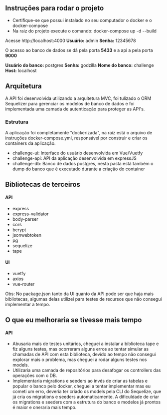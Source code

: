 ## Instruções para rodar o projeto

- Certifique-se que possui instalado no seu computador o docker e o docker-compose
- Na raiz do projeto execute o comando: docker-compose up -d --build

Acesse http://localhost:4000
**Usuário:** admin
**Senha:** 12345678

O acesso ao banco de dados se dá pela porta **5433** e a api a pela porta **9000**

**Usuário do banco:** postgres
**Senha:** godzilla
**Nome do banco:** challenge
**Host:** localhost

## Arquitetura

A API foi desenvolvida utilizando a arquitetura MVC, foi tulizado o ORM Sequelizer para gerenciar os modelos de banco de dados e foi implementada uma camada de autenticação para proteger as API's.

### Estrutura

A aplicação foi completamente "dockerizada", na raiz está o arquivo de instruções docker-compose.yml, responsável por construir e criar os containers da aplicação.

- challenge-ui: Interface do usuário desenvolvida em Vue/Vuetfy
- challenge-api: API da aplicação desenvolvida em expressJS
- challenge-db: Banco de dados postgres, nesta pasta está também o dump do banco que é executado durante a criação do container

## Bibliotecas de terceiros

#### API
- express
- express-validator
- body-parser
- cors
- bcrypt
- jsonwebtoken
- pg
- sequelize
- tape

#### UI
- vuetfy
- axios
- vue-router

Obs: No package.json tanto da UI quanto da API pode ser que haja mais bibliotecas, algumas delas utilizei para testes de recursos que não consegui implementar a tempo.

## O que eu melhoraria se tivesse mais tempo

#### API
- Abusaria mais de testes unitários, cheguei a instalar a biblioteca tape e fiz alguns testes, mas ocorreram alguns erros ao tentar simular as chamadas de API com esta biblioteca, devido ao tempo não consegui explorar mais o problema, mas cheguei a rodar alguns testes nos models.
- Utilizaria uma camada de repositórios para desafogar os controllers das operações com o DB.
- Implementaria migrations e seeders ao invés de criar as tabelas e popular o banco pelo docker, cheguei a tentar implementar mas eu cometi um erro, deveria ter criado os models pela CLI do Sequelize, que já cria os migrations e seeders automaticamente. A dificuldade de criar os migrations e seeders com a estrutura do banco e modelos já prontos é maior e oneraria mais tempo.